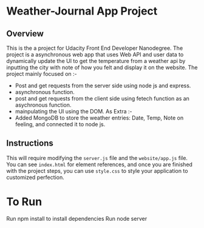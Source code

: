 # Weather-Journal App Project

## Overview
This is the a project for Udacity Front End Developer Nanodegree.
The project is a asynchronous web app that uses Web API and user data to dynamically update the UI to get the temperature from a weather api by inputting the city 
with note of how you felt and display it on the website.
The project mainly focused on :-
- Post and get requests from the server side using node js and express.
- asynchronous function.
- post and get requests from the client side using fetech function as an asychronous function.
- mainpulating the UI using the DOM.
As Extra :-
- Added MongoDB to store the weather entries: Date, Temp, Note on feeling, and connected it to node js.

## Instructions
This will require modifying the `server.js` file and the `website/app.js` file. You can see `index.html` for element references, and once you are finished with the project steps, you can use `style.css` to style your application to customized perfection. 
# To Run
Run npm install to install dependencies
Run node server
